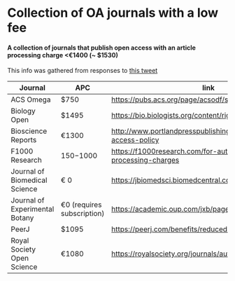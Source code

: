 # Collection of OA journals with a low fee


#### A collection of journals that publish open access with an article processing charge <€1400 (~ $1530) 

This info was gathered from responses to [this tweet](https://twitter.com/joachimgoedhart/status/1167874858094514176)


|Journal | APC|link|
|---|---|---|
|ACS Omega|$750|https://pubs.acs.org/page/acsodf/submission/authors.html|
|Biology Open| $1495|https://bio.biologists.org/content/rights-permissions|
|Bioscience Reports| €1300|http://www.portlandpresspublishing.com/content/open-access-policy|
|F1000 Research|$150-$1000|https://f1000research.com/for-authors/article-processing-charges|
|Journal of Biomedical Science|€ 0|https://jbiomedsci.biomedcentral.com/about|
|Journal of Experimental Botany|€0 (requires subscription) |https://academic.oup.com/jxb/pages/General_Instructions|
|PeerJ|$1095|https://peerj.com/benefits/reduced-cost-publishing/|
|Royal Society Open Science|€1080|https://royalsociety.org/journals/authors/open-access/|

